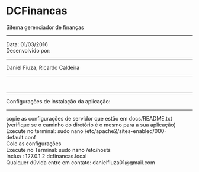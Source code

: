 # DCFinancas
Sitema gerenciador de finanças
<hr>
Data: 01/03/2016
<br>
Desenvolvido por:
<hr>
Daniel Fiuza,
Ricardo Caldeira
<hr>
<br>
<hr>
Configurações de instalação da aplicação:
<hr>
copie as configurações de servidor que estão em docs/README.txt 
<br>
(verifique se o caminho do diretório é o mesmo para a sua aplicação)
<br>
Execute no terminal: sudo nano /etc/apache2/sites-enabled/000-default.conf
<br>
Cole as configurações
<br>
Execute no Terminal: sudo nano /etc/hosts
<br>
Inclua : 127.0.1.2       dcfinancas.local
<br>
Qualquer dúvida entre em contato: danielfiuza01@gmail.com





